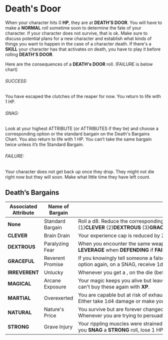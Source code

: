 # Death's Door

When your character hits 0 **HP**, they are at **DEATH'S DOOR**. You will have to make a **NORMAL** roll sometime soon to determine the fate of your character. If your character does not survive, that is ok. Make sure to discuss potential plans for a new character and establish what kinds of things you want to happen in the case of a character death. If there's a **SKILL** your character has that activates on death, you have to play it before rolling **DEATH'S DOOR**.

Here are the consequences of a **DEATH's DOOR** roll. (FAILURE is below chart)

###### SUCCESS:  
You have escaped the clutches of the reaper for now. You return to life with 1 HP.

###### SNAG:  
Look at your highest ATTRIBUTE (or ATTRIBUTES if they tie) and choose a corresponding option or the standard bargain on the Death's Bargains Chart. You also return to life with 1 HP. You can’t take the same bargain twice unless it’s the Standard Bargain.

###### FAILURE:  
Your character does not get back up once they drop. They might not die right now but they will soon. Make what little time they have left count.

## Death’s Bargains

|Associated Attribute|Name of Bargain|Consequence of Survival|
|---|---|---|
|**None**|Standard Bargain|Roll a d8. Reduce the corresponding **ATTRIBUTE** by 2. (1)**CLEVER** (2)**DEXTROUS** (3)**GRACEFUL** (4)**IRREVERENT** (5)**MAGICAL** (6)**MARTIAL** (7)**NATURAL** (8)**STRONG**|
|**CLEVER**|Brain Drain|Your experience cap is reduced by 2d10.|
|**DEXTROUS**|Paralyzing Fear|When you encounter the same weapon, person, or situation that nearly killed you, roll **WITHOUT LEVERAGE** when **DEFENDING** if **FAILURE** could result in death.|
|**GRACEFUL**|Reverent Promise|If you knowingly tell someone a falsehood, or lie, ROLL DEATH'S door again. If you choose the GRACEFUL option again, on a SNAG, receive 1d10 damage instead (if this triggers another **DEATH's DOO**R roll, so be it).|
|**IRREVERENT**|Unlucky|Whenever you get a , on the die (before modifiers) in an **IRREVERENT** roll, your next roll **LOSES LEVERAGE.**|
|**MAGICAL**|Arcane Exposure|Your magic keeps you alive but leaves you strained. Forget 1d4 Magical Skills or Spells of your choice. You can't buy these again with **XP**.|
|**MARTIAL**|Overexerted|You are capable but at risk of exhausting yourself. When you **SNAG** or **FAIL** a **MARTIAL** roll, make a choice. Either take 1d4 damage or make your next MARTIAL roll with **LOST LEVERAGE.**|
|**NATURAL**|Nature's Price|You survive but are forever changed. Whenever you are interacting with animals, roll with **LEVERAGE**. Whenever you are trying to persuade, convince, deceive or act sociably with people, you **LOSE LEVERAGE**.|
|**STRONG**|Grave Injury|Your rippling muscles were strained beyond total recovery during your near death experience. Whenever you **SNAG** a **STRONG** roll, lose 1 HP.|
